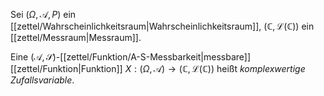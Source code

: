 Sei $(\Omega, \mathcal{A}, P)$ ein [[zettel/Wahrscheinlichkeitsraum|Wahrscheinlichkeitsraum]], $(\mathbb{C}, \mathcal{L}(\mathbb{C}))$ ein [[zettel/Messraum|Messraum]].

Eine $(\mathcal{A}, \mathscr{S})$-[[zettel/Funktion/A-S-Messbarkeit|messbare]] [[zettel/Funktion|Funktion]] $X : (\Omega, \mathcal{A}) \to (\mathbb{C}, \mathcal{L}(\mathbb{C}))$ heißt *komplexwertige Zufallsvariable*.